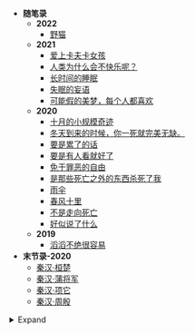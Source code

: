<!-- docs/_sidebar.md -->
* **随笔录**
    * **2022**
        * [野猫](随笔录/野猫)
    * **2021**
        * [爱上卡夫卡女孩](随笔录/爱上卡夫卡女孩)
        * [人类为什么会不快乐呢？](/随笔录/人类为什么会不快乐呢？)
        * [长时间的睡眠](/随笔录/长时间的睡眠)
        * [失眠的妄语](/随笔录/失眠的妄语)
        * [可能假的美梦，每个人都喜欢](/随笔录/可能假的美梦，每个人都喜欢)
    * **2020**
        * [十月的小规模奇迹](/随笔录/十月的小规模奇迹)
        * [冬天到来的时候，你一死就完美无缺。](/随笔录/冬天到来的时候，你一死就完美无缺。)
        * [要是累了的话](/随笔录/要是累了的话)
        * [要是有人看就好了](/随笔录/要是有人看就好了)
        * [免于罪恶的自由](/随笔录/免于罪恶的自由)
        * [是那些死亡之外的东西杀死了我](/随笔录/是那些死亡之外的东西杀死了我)
        * [雨伞](/随笔录/雨伞)
        * [春风十里](/随笔录/春风十里)
        * [不是走向死亡](/随笔录/不是走向死亡)
        * [好似说了什么](/随笔录/好似说了什么)
    * **2019**
        * [滔滔不绝很容易](/随笔录/滔滔不绝很容易)
* **末节录-2020**
  * [秦汉·桓楚](末节录/末节录·秦汉·桓楚)
  * [秦汉·蒲将军](末节录/末节录·秦汉·蒲将军)
  * [秦汉·项它](末节录/末节录·秦汉·项它)
  * [秦汉·周殷](末节录/末节录·秦汉·周殷)
<details>
<summary>Expand</summary>
234
<br>
123
44444
</details>




